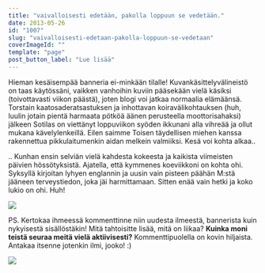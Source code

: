 ```yaml
---
title: "vaivalloisesti edetään, pakolla loppuun se vedetään."
date: 2013-05-26
id: "1007"
slug: "vaivalloisesti-edetaan-pakolla-loppuun-se-vedetaan"
coverImageId: ""
template: "page"
post_button_label: "Lue lisää"
---
```


Hieman kesäisempää banneria ei-minkään tilalle! Kuvankäsittelyvälineistö on taas käytössäni, vaikken vanhoihin kuviin pääsekään vielä käsiksi (toivottavasti viikon päästä), joten blogi voi jatkaa normaalia elämäänsä. Torstain kaatosaderatsastuksen ja inhottavan koiravälikohtauksen (huh, luulin jotain pientä harmaata pötköä äänen perusteella moottorisahaksi) jälkeen Sotilas on viettänyt loppuviikon syöden ikkunani alla vihreää ja ollut mukana kävelylenkeillä. Eilen saimme Toisen täydellisen miehen kanssa rakennettua pikkulaitumenkin aidan melkein valmiiksi. Kesä voi kohta alkaa..

.. Kunhan ensin selviän vielä kahdesta kokeesta ja kaikista viimeisten päivien hössötyksistä. Ajatella, että kymmenes koeviikkoni on kohta ohi. Syksyllä kirjoitan lyhyen englannin ja uusin vain pisteen päähän M:stä jääneen terveystiedon, joka jäi harmittamaan. Sitten enää vain hetki ja koko lukio on ohi. Huh!

[![](/images/16.5.0017.JPG)](http://2.bp.blogspot.com/-2SWQYtGKeU4/UaJTzBjF8BI/AAAAAAAAF2M/873asytsYVM/s1600/16.5.0017.JPG)

PS. Kertokaa ihmeessä kommenttinne niin uudesta ilmeestä, bannerista kuin nykyisestä sisällöstäkin! Mitä tahtoisitte lisää, mitä on liikaa? **Kuinka moni teistä seuraa meitä vielä aktiivisesti?** Kommenttipuolella on kovin hiljaista. Antakaa itsenne jotenkin ilmi, jooko! :)

[![](/images/ak.jpg)](http://2.bp.blogspot.com/-lJAVX8meGGE/UaJUSIyWhbI/AAAAAAAAF2U/cKKqgMqmT3I/s1600/ak.jpg)
